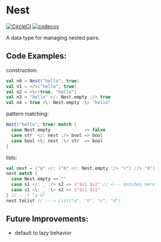 # Nest
[![CircleCI](https://circleci.com/gh/nathaniel-may/Nest/tree/master.svg?style=svg)](https://circleci.com/gh/nathaniel-may/Nest/tree/master)
[![codecov](https://codecov.io/gh/nathaniel-may/Nest/branch/master/graph/badge.svg)](https://codecov.io/gh/nathaniel-may/Nest)

A data type for managing nested pairs.  

## Code Examples:
construction:
```scala
val n0 = Nest("hello", true)
val n1 = </>("hello", true)
val n2 = <\>(true, "hello")
val n3 = "hello" </: Nest.empty :/> true
val n4 = true <\: Nest.empty :\> "hello"
```

pattern matching:

```scala
Nest("hello", true) match {
  case Nest.empty             => false
  case str  </: nest :/> bool => bool
  case bool <\: nest :\> str  => bool
}
```

lists:
```scala
val nest = ("a" </: ("b" </: Nest.empty :/> "c") :/> "d")
nest match {
  case Nest.empty => ""
  case s1 </: _ :/> s2 => s"$s1 $s2" // <--- matches here
  case s1 <\: _ :\> s2 => s"$s1 $s2"
} // ---> "a d"
nest.toList // ---> List("a", "b", "c", "d")
```

## Future Improvements:
  - default to lazy behavior